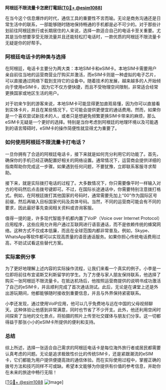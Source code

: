 **阿根廷不限流量卡怎麽打電話[[TG💪+ @esim1088](https://t.me/s/esim1088)]**

在当今这个信息爆炸的时代，通信工具的重要性不言而喻。无论是商务沟通还是日常生活中的联系，一部能够随时随地保持畅通的手机都是必不可少的。对于那些计划前往阿根廷旅行或长期居住的人来说，选择一款适合自己的电话卡至关重要。尤其是当你想要享受无限流量并且还能轻松打电话时，一款优质的阿根廷不限流量卡无疑是你的好帮手。

### 阿根廷电话卡的种类与选择

在阿根廷，电话卡主要分为两大类：本地SIM卡和eSIM卡。本地SIM卡需要用户亲自前往当地的运营商营业厅购买并激活，而eSIM卡则是一种虚拟的电子芯片，可以直接通过网络下载到支持它的设备中。随着技术的发展，越来越多的人开始倾向于使用eSIM卡，因为它不仅方便快捷，而且不受物理空间限制，非常适合经常更换国家或地区生活的用户。

对于初来乍到的游客来说，本地SIM卡可能显得更加直观易懂，因为你可以直接看到实体卡片，并且在某些情况下，它可能会提供更便宜的通话费用。然而，如果你是一个喜欢尝试新技术的人，或者只是想避免频繁更换SIM卡带来的麻烦，那么eSIM卡无疑是一个更好的选择。特别是当你考虑到阿根廷的地理环境以及可能遇到的语言障碍时，eSIM卡的操作简便性就显得尤为重要了。

### 如何使用阿根廷不限流量卡打电话？

一旦你拥有了合适的阿根廷电话卡，接下来就是如何充分利用它的功能了。首先，确保你的手机已经正确配置好相关的网络设置。通常情况下，运营商会提供详细的指南帮助你完成这一步骤。如果遇到任何问题，不要犹豫，立即联系客服寻求帮助。

接下来，就是实际拨打电话的过程了。大多数情况下，你只需要像平时一样输入对方的号码然后点击拨号键即可。不过，在国际长途通话中，你需要特别注意拨打格式。例如，在阿根廷拨打其他国家的号码时，通常需要先加上“00”作为国际区号前缀，然后再输入目标国家代码及具体号码。当然，不同的运营商可能会有不同的要求，因此最好事先查阅相关资料或咨询客服。

值得一提的是，许多现代智能手机都内置了VoIP（Voice over Internet Protocol）应用程序，这些应用允许用户通过互联网进行语音通话，而不是依赖传统的蜂窝网络。这种方式不仅成本低廉，而且在全球范围内都非常普及。例如，Skype、WhatsApp等软件都可以实现高质量的语音通话服务。如果你担心传统电话费用过高，不妨试试看这些替代方案。

### 实际案例分享

为了更好地理解上述内容的实际操作流程，让我们来看一个真实的例子。小李是一位即将前往布宜诺斯艾利斯留学的学生。为了方便与家人朋友保持联系，他选择了购买一张阿根廷不限流量卡。在抵达机场后，他按照运营商提供的说明书成功激活了自己的eSIM卡，并且顺利完成了首次通话测试。此后，无论是在课堂上还是外出游玩期间，他都能够随时接收到重要信息，并且与外界保持紧密联系。

小李还发现，通过使用VoIP应用，他可以几乎免费地与远在中国的父母视频聊天。这种体验让他感到非常满意，同时也节省了不少开支。此外，他还利用空闲时间探索了当地的文化景点，将拍摄的照片上传至社交媒体与朋友们分享。这一切都得益于那张小小的eSIM卡所提供的便利和支持。

### 总结

综上所述，选择一张适合自己需求的阿根廷电话卡是每位海外旅行者或居民都需要认真考虑的问题。无论是追求极致性价比的传统SIM卡，还是紧跟潮流的eSIM卡，它们都能为用户提供便捷高效的通信体验。而在实际使用过程中，掌握正确的拨号方法和技巧同样不可或缺。希望本文能够为你提供有价值的参考信息，并助你在未来的旅途中畅行无阻！

[[TG💪+ @esim1088](https://t.me/s/esim1088) ![Image](https://i.postimg.cc/4NQfJmqS/Snipaste-2025-05-13-00-14-12.png)]